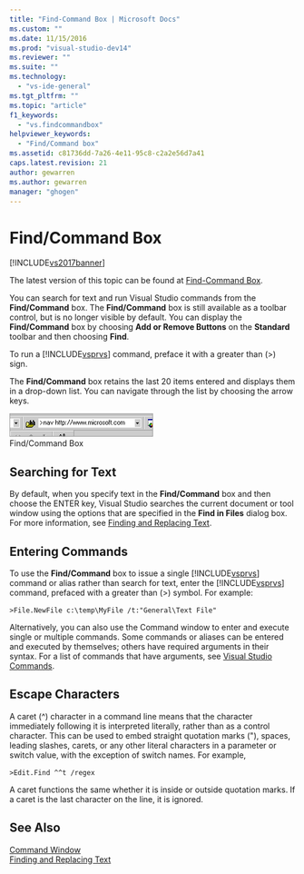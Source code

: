 ```yaml
---
title: "Find-Command Box | Microsoft Docs"
ms.custom: ""
ms.date: 11/15/2016
ms.prod: "visual-studio-dev14"
ms.reviewer: ""
ms.suite: ""
ms.technology: 
  - "vs-ide-general"
ms.tgt_pltfrm: ""
ms.topic: "article"
f1_keywords: 
  - "vs.findcommandbox"
helpviewer_keywords: 
  - "Find/Command box"
ms.assetid: c81736dd-7a26-4e11-95c8-c2a2e56d7a41
caps.latest.revision: 21
author: gewarren
ms.author: gewarren
manager: "ghogen"
---
```

# Find/Command Box
[!INCLUDE[vs2017banner](../includes/vs2017banner.md)]

The latest version of this topic can be found at [Find-Command Box](https://docs.microsoft.com/visualstudio/ide/find-command-box).  
  
You can search for text and run Visual Studio commands from the **Find/Command** box. The **Find/Command** box is still available as a toolbar control, but is no longer visible by default. You can display the **Find/Command** box by choosing **Add or Remove Buttons** on the **Standard** toolbar and then choosing **Find**.  
  
 To run a [!INCLUDE[vsprvs](../includes/vsprvs-md.md)] command, preface it with a greater than (>) sign.  
  
 The **Find/Command** box retains the last 20 items entered and displays them in a drop-down list. You can navigate through the list by choosing the arrow keys.  
  
 ![Find&#47;Command Box](../ide/media/findcommandbox.png "FindCommandBox")  
Find/Command Box  
  
## Searching for Text  
 By default, when you specify text in the **Find/Command** box and then choose the ENTER key, Visual Studio searches the current document or tool window using the options that are specified in the **Find in Files** dialog box. For more information, see [Finding and Replacing Text](../ide/finding-and-replacing-text.md).  
  
## Entering Commands  
 To use the **Find/Command** box to issue a single [!INCLUDE[vsprvs](../includes/vsprvs-md.md)] command or alias rather than search for text, enter the [!INCLUDE[vsprvs](../includes/vsprvs-md.md)] command, prefaced with a greater than (>) symbol. For example:  
  
```  
>File.NewFile c:\temp\MyFile /t:"General\Text File"  
```  
  
 Alternatively, you can also use the Command window to enter and execute single or multiple commands. Some commands or aliases can be entered and executed by themselves; others have required arguments in their syntax. For a list of commands that have arguments, see [Visual Studio Commands](../ide/reference/visual-studio-commands.md).  
  
## Escape Characters  
 A caret (^) character in a command line means that the character immediately following it is interpreted literally, rather than as a control character. This can be used to embed straight quotation marks ("), spaces, leading slashes, carets, or any other literal characters in a parameter or switch value, with the exception of switch names. For example,  
  
```  
>Edit.Find ^^t /regex  
```  
  
 A caret functions the same whether it is inside or outside quotation marks. If a caret is the last character on the line, it is ignored.  
  
## See Also  
 [Command Window](../ide/reference/command-window.md)   
 [Finding and Replacing Text](../ide/finding-and-replacing-text.md)



